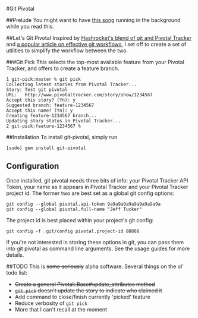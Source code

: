#Git Pivotal

##Prelude
You might want to have [this song](http://www.dailymotion.com/video/x9vzh0_olivia-newton-john-lets-get-physica_music) running in the background while you read this.

##Let's Git Pivotal
Inspired by [Hashrocket's blend of git and Pivotal Tracker](http://reinh.com/blog/2009/03/02/a-git-workflow-for-agile-teams.html) and [a popular article on effective git workflows](http://nvie.com/archives/323), I set off to create a set of utilities to simplify the workflow between the two.

###Git Pick
This selects the top-most available feature from your Pivotal Tracker, and offers to create a feature branch.

    1 git-pick:master % git pick
    Collecting latest stories from Pivotal Tracker...
    Story: Test git pivotal
    URL:   http://www.pivotaltracker.com/story/show/1234567
    Accept this story? (Yn): y
    Suggested branch: feature-1234567
    Accept this name? (Yn): y
    Creating feature-1234567 branch...
    Updating story status in Pivotal Tracker...
    2 git-pick:feature-1234567 %
    
##Installation
To install git-pivotal, simply run

    [sudo] gem install git-pivotal

<h2 id="config">Configuration</h2>
Once installed, git pivotal needs three bits of info: your Pivotal Tracker API Token, your name as it appears in Pivotal Tracker and your Pivotal Tracker project id.  The former two are best set as a global git config options:

    git config --global pivotal.api-token 9a9a9a9a9a9a9a9a9a9a
    git config --global pivotal.full-name "Jeff Tucker"

The project id is best placed within your project's git config:

    git config -f .git/config pivotal.project-id 88888

If you're not interested in storing these options in git, you can pass them into git pivotal as command line arguments.  See the usage guides for more details.

##TODO
This is <del>some seriously</del> alpha software.  Several things on the ol' todo list:

* <del>Create a general Pivotal::Base#update_attributes method</del>
* <del>`git pick` doesn't update the story to indicate who claimed it</del>
* Add command to close/finish currently 'picked' feature
* Reduce verbosity of `git pick`
* More that I can't recall at the moment

